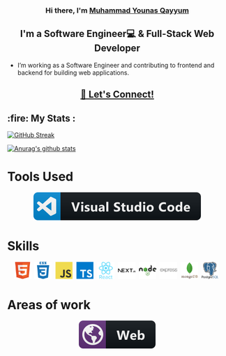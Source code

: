 <h3 align="center">
  Hi there, I'm <a href="#" >Muhammad Younas Qayyum</a>
  </h3>
<h2 align="center">
I'm a Software Engineer💻 & Full-Stack Web Developer
</h2> 
  <ul>
  <li>I’m working as a Software Engineer and contributing to frontend and backend for building web applications.</li>
</ul>
<h2 align="center">
  <a href="https://linktr.ee/myounasqayyum"  target="_blank" alt="Arsalan Javed">🤝 Let's Connect!</a>
</h2>

   
  <h2>:fire: My Stats :</h2>
  
  [![GitHub Streak](http://github-readme-streak-stats.herokuapp.com?user=myounasqayyum&theme=dark&background=000000)](https://git.io/streak-stats)
  
  
  [![Anurag's github stats](https://github-readme-stats.vercel.app/api?username=myounasqayyum&theme=github_dark)](https://github.com/anuraghazra/github-readme-stats)
  

 # Tools Used

<p align="center">
<a>
    <img src="https://github.com/MikeCodesDotNET/ColoredBadges/blob/master/svg/dev/tools/visualstudio_code.svg" alt="example badge" style="vertical-align:top margin:6px 4px">
  </a>
  </p>
  
  
  # Skills
  <p align="center">
    <a>
     <img src="https://github.com/devicons/devicon/blob/master/icons/html5/html5-original.svg" title="HTML5" alt="HTML" width="40" height="40"/>&nbsp;
    <img src="https://github.com/devicons/devicon/blob/master/icons/css3/css3-plain-wordmark.svg"  title="CSS3" alt="CSS" width="40" height="40"/>&nbsp;
    <img src="https://github.com/devicons/devicon/blob/master/icons/javascript/javascript-original.svg" title="JavaScript" alt="JavaScript" width="40" height="40"/>&nbsp;
      <img src="https://github.com/devicons/devicon/blob/master/icons/typescript/typescript-original.svg" title="TaypeScript" alt="TypeScript" width="40" height="40"/>&nbsp;
    <img src="https://github.com/devicons/devicon/blob/master/icons/react/react-original-wordmark.svg" title="React" alt="React" width="40" height="40"/>&nbsp;
     <img src="https://github.com/devicons/devicon/blob/master/icons/nextjs/nextjs-original-wordmark.svg" title="Nextjs" alt="Nextjs" width="40" height="40"/>&nbsp; 
    <img src="https://github.com/devicons/devicon/blob/master/icons/nodejs/nodejs-original-wordmark.svg" title="NodeJS" alt="NodeJS" width="40" height="40"/>&nbsp;
     <img src="https://github.com/devicons/devicon/blob/master/icons/express/express-original-wordmark.svg" title="Express" alt="Express" width="40" height="40"/>&nbsp;
     <img src="https://github.com/devicons/devicon/blob/master/icons/mongodb/mongodb-original-wordmark.svg" title="MongoDB"  alt="MongoDB" width="40" height="40"/>&nbsp;
     <img src="https://github.com/devicons/devicon/blob/master/icons/postgresql/postgresql-original-wordmark.svg" title="Postgresql"  alt="Postgresql" width="40" height="40"/>&nbsp;
     
    
        
  </a>
  </p>
  
  # Areas of work
<p align="center">

<a>
    <img src="https://github.com/MikeCodesDotNET/ColoredBadges/blob/master/svg/dev/misc/web.svg" alt="example badge" style="vertical-align:top margin:6px 4px">
  </a>
  
  </p>
